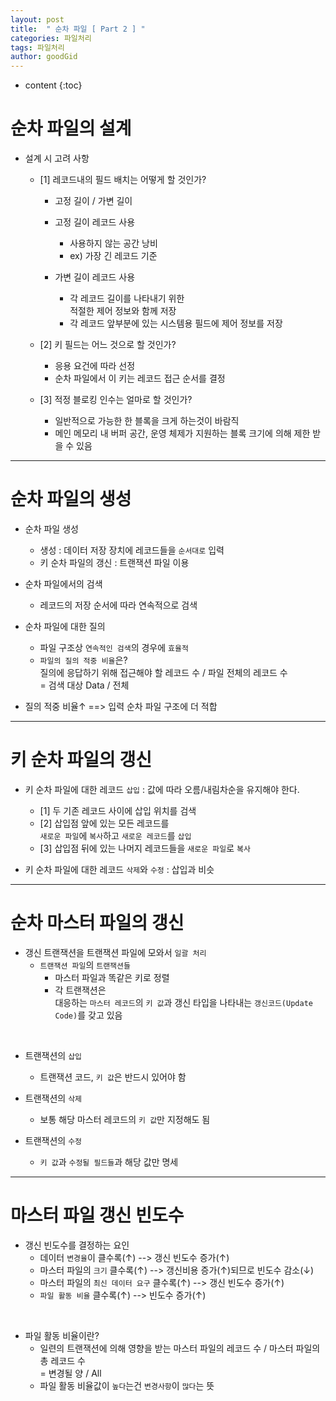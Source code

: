 ```yaml
---
layout: post
title:  " 순차 파일 [ Part 2 ] "
categories: 파일처리
tags: 파일처리
author: goodGid
---
```

* content
{:toc}


# 순차 파일의 설계

* 설계 시 고려 사항
    - [1] 레코드내의 필드 배치는 어떻게 할 것인가? 
        - 고정 길이 / 가변 길이
        - 고정 길이 레코드 사용
            - 사용하지 않는 공간 낭비 
            - ex) 가장 긴 레코드 기준

        - 가변 길이 레코드 사용
            - 각 레코드 길이를 나타내기 위한 <br> 적절한 제어 정보와 함께 저장
            - 각 레코드 앞부분에 있는 시스템용 필드에 제어 정보를 저장

    - [2] 키 필드는 어느 것으로 할 것인가?
        - 응용 요건에 따라 선정
        - 순차 파일에서 이 키는 레코드 접근 순서를 결정

    - [3] 적정 블로킹 인수는 얼마로 할 것인가?
        - 일반적으로 가능한 한 블록을 크게 하는것이 바람직
        - 메인 메모리 내 버퍼 공간, 운영 체제가 지원하는 블록 크기에 의해 제한 받을 수 있음


---

# 순차 파일의 생성

* 순차 파일 생성
    - 생성 : 데이터 저장 장치에 레코드들을 `순서대로` 입력
    - 키 순차 파일의 갱신 : 트랜잭션 파일 이용

* 순차 파일에서의 검색
    - 레코드의 저장 순서에 따라 연속적으로 검색

* 순차 파일에 대한 질의
    - 파일 구조상 `연속적인 검색`의 경우에 `효율적`
    - `파일의 질의 적중 비율`은? <br> 질의에 응답하기 위해 접근해야 할 레코드 수 / 파일 전체의 레코드 수 <br> = 검색 대상 Data / 전체

* 질의 적중 비율↑ ==> 입력 순차 파일 구조에 더 적합

---

# 키 순차 파일의 갱신

* 키 순차 파일에 대한 레코드 `삽입` : 값에 따라 오름/내림차순을 유지해야 한다.
    - [1] 두 기존 레코드 사이에 삽입 위치를 검색
    - [2] 삽입점 앞에 있는 모든 레코드를 <br> `새로운 파일`에 `복사`하고 `새로운 레코드`를 `삽입`
    - [3] 삽입점 뒤에 있는 나머지 레코드들을 `새로운 파일`로 `복사`

* 키 순차 파일에 대한 레코드 `삭제`와 `수정` : 삽입과 비슷 

---

# 순차 마스터 파일의 갱신

* 갱신 트랜잭션을 트랜잭션 파일에 모와서 `일괄 처리`
    - `트랜잭션 파일`의 `트랜잭션들`
        - 마스터 파일과 똑같은 키로 정렬
        - 각 트랜잭션은 <br> 대응하는 `마스터 레코드`의 `키 값`과 갱신 타입을 나타내는 `갱신코드(Update Code)`를 갖고 있음

<br> 


* 트랜잭션의 `삽입`
    - 트랜잭션 코드, `키 값`은 반드시 있어야 함

* 트랜잭션의 `삭제`
    - 보통 해당 마스터 레코드의 `키 값`만 지정해도 됨

* 트랜잭션의 `수정`
    - `키 값`과 `수정될 필드들`과 해당 값만 명세


---

# 마스터 파일 갱신 빈도수

* 갱신 빈도수를 결정하는 요인
    - 데이터 `변경율`이 클수록(↑) --> 갱신 빈도수 증가(↑)
    - 마스터 파일의 `크기` 클수록(↑) --> 갱신비용 증가(↑)되므로 빈도수 감소(↓)
    - 마스터 파일의 `최신 데이터 요구` 클수록(↑) --> 갱신 빈도수 증가(↑)
    - `파일 활동 비율` 클수록(↑) --> 빈도수 증가(↑)

<br>

* 파일 활동 비율이란? 
    - 일련의 트랜잭션에 의해 영향을 받는 마스터 파일의 레코드 수 /  마스터 파일의 총 레코드 수 <br> = 변경될 양 / All
    - 파일 활동 비율값이 `높다`는건 `변경사항`이 `많다`는 뜻

